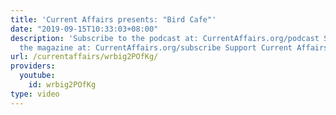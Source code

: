 ```yaml
---
title: 'Current Affairs presents: "Bird Cafe"'
date: "2019-09-15T10:33:03+08:00"
description: 'Subscribe to the podcast at: CurrentAffairs.org/podcast Subscribe to
  the magazine at: CurrentAffairs.org/subscribe Support Current Affairs at: Patreon.com/CurrentAffairs'
url: /currentaffairs/wrbig2POfKg/
providers:
  youtube:
    id: wrbig2POfKg
type: video
---
```

